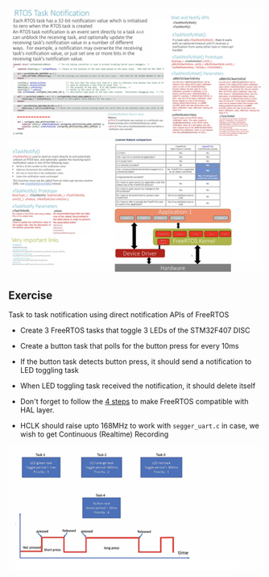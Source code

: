     
		
<img src="images/task_notify.png" alt="RTOS Task Notification" title="RTOS Task Notification">    
		
<img src="images/task_notify2.png" alt="RTOS Task Notification" title="RTOS Task Notification">    
    
		
    

## Exercise   
     
Task to task notification using direct notification APIs of FreeRTOS    
    
* Create 3 FreeRTOS tasks that toggle 3 LEDs of the STM32F407 DISC    
    
* Create a button task that polls for the button press for every 10ms    
    
* If the button task detects button press, it should send a notification to LED toggling task    
    
* When LED toggling task received the notification, it should delete itself   
    
* Don't forget to follow the [4 steps](https://github.com/noargs/ARM-cortex-m-FreeRTOS-stm32fx/tree/main/02_led_tasks#incorporating-freertos-with-hal-layer) to make FreeRTOS compatible with HAL layer.   
    
* HCLK should raise upto 168MHz to work with `segger_uart.c` in case, we wish to get Continuous (Realtime) Recording	  
		 
		 
<img src="images/exercise.png" alt="LED Task Notify" title="LED Task Notify">         
		 
     
		  	 						 		 
		     
		 
	
    
    
    
    
    
    
    
    
    
  
    
    
    
    
    
    
    
    

     
     

     
     

     
    
    